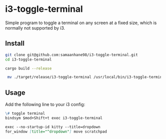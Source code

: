 # i3-toggle-terminal

Simple program to toggle a terminal on any screen at a fixed size, which is normally not supported by i3.

## Install

```bash
git clone git@github.com:samaanhane98/i3-toggle-terminal.git
cd i3-toggle-terminal

cargo build --release

 mv ./target/release/i3-toggle-terminal /usr/local/bin/i3-toggle-terminal
```

## Usage

Add the following line to your i3 config:

```md
\# toggle terminal
bindsym $mod+Shift+t exec i3-toggle-terminal

exec --no-startup-id kitty --title=dropdown
for_window [title="^dropdown"] move scratchpad
```
